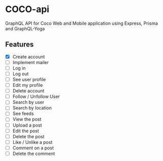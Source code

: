 # COCO-api

GraphQL API for Coco Web and Mobile application using Express, Prisma and GraphQL-Yoga

## Features

- [x] Create account
- [ ] Implement mailer
- [ ] Log in
- [ ] Log out
- [ ] See user profile
- [ ] Edit my profile
- [ ] Delete account
- [ ] Follow / Unfollow User
- [ ] Search by user
- [ ] Search by location
- [ ] See feeds
- [ ] View the post
- [ ] Upload a post
- [ ] Edit the post
- [ ] Delete the post
- [ ] Like / Unlike a post
- [ ] Comment on a post
- [ ] Delete the comment